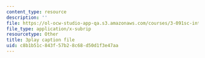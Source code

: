 ```yaml
---
content_type: resource
description: ''
file: https://ol-ocw-studio-app-qa.s3.amazonaws.com/courses/3-091sc-introduction-to-solid-state-chemistry-fall-2010/c8b1b51c843f57b28c68d50d1f3e47aa_FwIKZIWJfg8.vtt
file_type: application/x-subrip
resourcetype: Other
title: 3play caption file
uid: c8b1b51c-843f-57b2-8c68-d50d1f3e47aa
---
```

